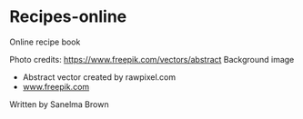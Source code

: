 # Recipes-online
Online recipe book

Photo credits:
https://www.freepik.com/vectors/abstract 
Background image 
- Abstract vector created by rawpixel.com 
- www.freepik.com

Written by Sanelma Brown